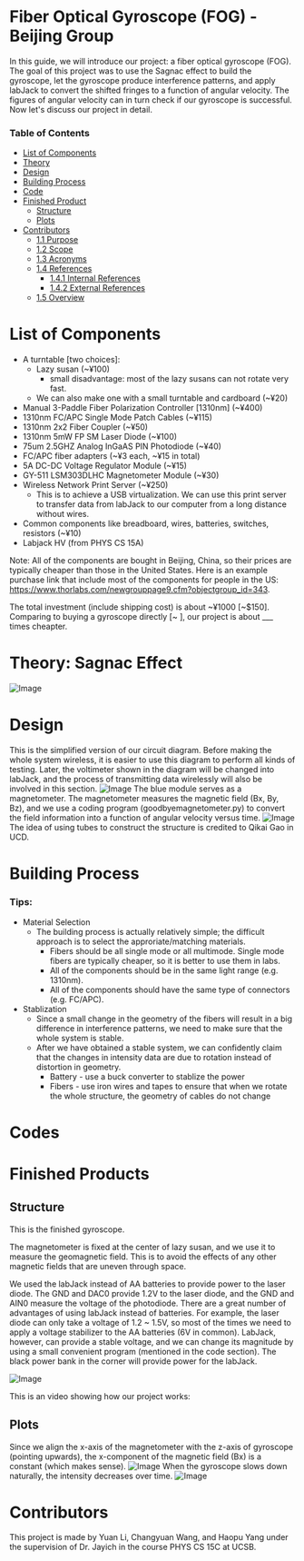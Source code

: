 # Fiber Optical Gyroscope (FOG) - Beijing Group
In this guide, we will introduce our project: a fiber optical gyroscope (FOG). The goal of this project was to use the Sagnac effect to build the gyroscope, let the gyroscope produce interference patterns, and apply labJack to convert the shifted fringes to a function of angular velocity. The figures of angular velocity can in turn check if our gyroscope is successful. Now let's discuss our project in detail.


### Table of Contents

- [List of Components](#1-list-of-components)
- [Theory](#2-theory)
- [Design](#3-design)
- [Building Process](#4-building-process)
- [Code](#5-code)
- [Finished Product](#6-finished-project)
  * [Structure](#61-structure)
  * [Plots](#61-plots)
- [Contributors](#6-contributors)
  * [1.1 Purpose](#11-purpose)
  * [1.2 Scope](#12-scope)
  * [1.3 Acronyms](#13-acronyms)
  * [1.4 References](#14-references)
    + [1.4.1 Internal References](#141-internal-references)
    + [1.4.2 External References](#142-external-references)
  * [1.5 Overview](#15-overview)

# List of Components

- A turntable [two choices]:
  * Lazy susan (~¥100)
    + small disadvantage: most of the lazy susans can not rotate very fast.
  * We can also make one with a small turntable and cardboard (~¥20)
- Manual 3-Paddle Fiber Polarization Controller [1310nm] (~¥400)
- 1310nm FC/APC Single Mode Patch Cables (~¥115)
- 1310nm 2x2 Fiber Coupler (~¥50)
- 1310nm 5mW FP SM Laser Diode (~¥100)
- 75um 2.5GHZ Analog InGaAS PIN Photodiode (~¥40)
- FC/APC fiber adapters (~¥3 each, ~¥15 in total)
- 5A DC-DC Voltage Regulator Module (~¥15)
- GY-511 LSM303DLHC Magnetometer Module (~¥30)
- Wireless Network Print Server (~¥250)
  * This is to achieve a USB virtualization. We can use this print server to transfer data from labJack to our computer from a long distance without wires.
- Common components like breadboard, wires, batteries, switches, resistors (~¥10)
- Labjack HV (from PHYS CS 15A)

Note:
All of the components are bought in Beijing, China, so their prices are typically cheaper than those in the United States. Here is an example purchase link that include most of the components for people in the US: https://www.thorlabs.com/newgrouppage9.cfm?objectgroup_id=343.

The total investment (include shipping cost) is about ~¥1000 [~$150]. Comparing to buying a gyroscope directly [~  ], our project is about ___ times cheapter. 

# Theory: Sagnac Effect
![Image](https://github.com/Changyuan-Wang/Fiber-Optical-Gyroscope---Beijing-Group/raw/main/IMG/Sagnac%20Effect.png)


# Design
This is the simplified version of our circuit diagram. Before making the whole system wireless, it is easier to use this diagram to perform all kinds of testing. Later, the voltimeter shown in the diagram will be changed into labJack, and the process of transmitting data wirelessly will also be involved in this section.
![Image](https://github.com/Changyuan-Wang/Fiber-Optical-Gyroscope---Beijing-Group/raw/main/IMG/Circuit%20Diagram%20-%20Testing.png)
The blue module serves as a magnetometer. The magnetometer measures the magnetic field (Bx, By, Bz), and we use a coding program (goodbyemagnetometer.py) to convert the field information into a function of angular velocity versus time.
![Image](https://github.com/Changyuan-Wang/Fiber-Optical-Gyroscope---Beijing-Group/raw/main/IMG/LabJack%20%26%20Magnetometer.png)
The idea of using tubes to construct the structure is credited to Qikai Gao in UCD.


# Building Process
### Tips:
  - Material Selection  
    - The building process is actually relatively simple; the difficult approach is to select the approriate/matching materials.
      * Fibers should be all single mode or all multimode. Single mode fibers are typically cheaper, so it is better to use them in labs.
      * All of the components should be in the same light range (e.g. 1310nm).
      * All of the components should have the same type of connectors (e.g. FC/APC).
  - Stablization  
    - Since a small change in the geometry of the fibers will result in a big difference in interference patterns, we need to make sure that the whole system is stable.
    - After we have obtained a stable system, we can confidently claim that the changes in intensity data are due to rotation instead of distortion in geometry.
      + Battery - use a buck converter to stablize the power
      + Fibers - use iron wires and tapes to ensure that when we rotate the whole structure, the geometry of cables do not change

# Codes

# Finished Products
## Structure
This is the finished gyroscope.  
  
The magnetometer is fixed at the center of lazy susan, and we use it to measure the geomagnetic field. This is to avoid the effects of any other magnetic fields that are uneven through space.  
  
We used the labJack instead of AA batteries to provide power to the laser diode. The GND and DAC0 provide 1.2V to the laser diode, and the GND and AIN0 measure the voltage of the photodiode. There are a great number of advantages of using labJack instead of batteries. For example, the laser diode can only take a voltage of 1.2 ~ 1.5V, so most of the times we need to apply a voltage stabilizer to the AA batteries (6V in common). LabJack, however, can provide a stable voltage, and we can change its magnitude by using a small convenient program (mentioned in the code section). The black power bank in the corner will provide power for the labJack.  
  
![Image](https://github.com/Changyuan-Wang/Fiber-Optical-Gyroscope---Beijing-Group/raw/main/IMG/Structure.jpeg)
  
This is an video showing how our project works:


## Plots
Since we align the x-axis of the magnetometer with the z-axis of gyroscope (pointing upwards), the x-component of the magnetic field (Bx) is a constant (which makes sense).
![Image](https://github.com/Changyuan-Wang/Fiber-Optical-Gyroscope---Beijing-Group/raw/main/IMG/Magnetic%20Field%20(Bx%2C%20By%2C%20Bz).png)
When the gyroscope slows down naturally, the intensity decreases over time.
![Image](https://github.com/Changyuan-Wang/Fiber-Optical-Gyroscope---Beijing-Group/raw/main/IMG/Intensity%20v.s.%20Time%20(slows%20down).png)


# Contributors
This project is made by Yuan Li, Changyuan Wang, and Haopu Yang under the supervision of Dr. Jayich in the course PHYS CS 15C at UCSB.
